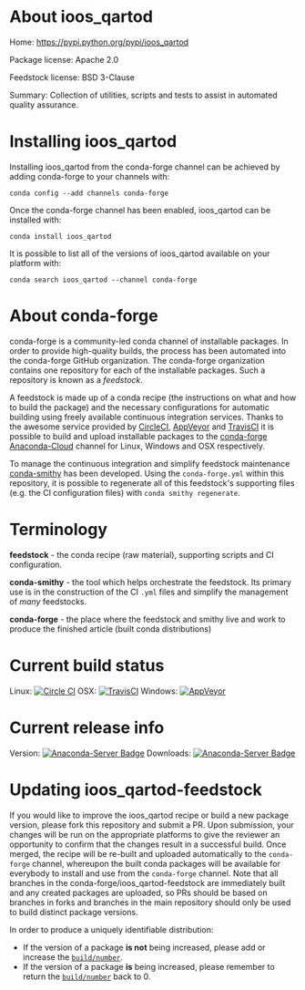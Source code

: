 About ioos_qartod
=================

Home: https://pypi.python.org/pypi/ioos_qartod

Package license: Apache 2.0

Feedstock license: BSD 3-Clause

Summary: Collection of utilities, scripts and tests to assist in automated quality assurance.



Installing ioos_qartod
======================

Installing ioos_qartod from the conda-forge channel can be achieved by adding conda-forge to your channels with:

```
conda config --add channels conda-forge
```

Once the conda-forge channel has been enabled, ioos_qartod can be installed with:

```
conda install ioos_qartod
```

It is possible to list all of the versions of ioos_qartod available on your platform with:

```
conda search ioos_qartod --channel conda-forge
```


About conda-forge
=================

conda-forge is a community-led conda channel of installable packages.
In order to provide high-quality builds, the process has been automated into the
conda-forge GitHub organization. The conda-forge organization contains one repository
for each of the installable packages. Such a repository is known as a *feedstock*.

A feedstock is made up of a conda recipe (the instructions on what and how to build
the package) and the necessary configurations for automatic building using freely
available continuous integration services. Thanks to the awesome service provided by
[CircleCI](https://circleci.com/), [AppVeyor](http://www.appveyor.com/)
and [TravisCI](https://travis-ci.org/) it is possible to build and upload installable
packages to the [conda-forge](https://anaconda.org/conda-forge)
[Anaconda-Cloud](http://docs.anaconda.org/) channel for Linux, Windows and OSX respectively.

To manage the continuous integration and simplify feedstock maintenance
[conda-smithy](http://github.com/conda-forge/conda-smithy) has been developed.
Using the ``conda-forge.yml`` within this repository, it is possible to regenerate all of
this feedstock's supporting files (e.g. the CI configuration files) with ``conda smithy regenerate``.


Terminology
===========

**feedstock** - the conda recipe (raw material), supporting scripts and CI configuration.

**conda-smithy** - the tool which helps orchestrate the feedstock.
                   Its primary use is in the construction of the CI ``.yml`` files
                   and simplify the management of *many* feedstocks.

**conda-forge** - the place where the feedstock and smithy live and work to
                  produce the finished article (built conda distributions)

Current build status
====================

Linux: [![Circle CI](https://circleci.com/gh/conda-forge/ioos_qartod-feedstock.svg?style=shield)](https://circleci.com/gh/conda-forge/ioos_qartod-feedstock)
OSX: [![TravisCI](https://travis-ci.org/conda-forge/ioos_qartod-feedstock.svg?branch=master)](https://travis-ci.org/conda-forge/ioos_qartod-feedstock)
Windows: [![AppVeyor](https://ci.appveyor.com/api/projects/status/github/conda-forge/ioos_qartod-feedstock?svg=True)](https://ci.appveyor.com/project/conda-forge/ioos-qartod-feedstock/branch/master)

Current release info
====================
Version: [![Anaconda-Server Badge](https://anaconda.org/conda-forge/ioos_qartod/badges/version.svg)](https://anaconda.org/conda-forge/ioos_qartod)
Downloads: [![Anaconda-Server Badge](https://anaconda.org/conda-forge/ioos_qartod/badges/downloads.svg)](https://anaconda.org/conda-forge/ioos_qartod)


Updating ioos_qartod-feedstock
==============================

If you would like to improve the ioos_qartod recipe or build a new
package version, please fork this repository and submit a PR. Upon submission,
your changes will be run on the appropriate platforms to give the reviewer an
opportunity to confirm that the changes result in a successful build. Once
merged, the recipe will be re-built and uploaded automatically to the
`conda-forge` channel, whereupon the built conda packages will be available for
everybody to install and use from the `conda-forge` channel.
Note that all branches in the conda-forge/ioos_qartod-feedstock are
immediately built and any created packages are uploaded, so PRs should be based
on branches in forks and branches in the main repository should only be used to
build distinct package versions.

In order to produce a uniquely identifiable distribution:
 * If the version of a package **is not** being increased, please add or increase
   the [``build/number``](http://conda.pydata.org/docs/building/meta-yaml.html#build-number-and-string).
 * If the version of a package **is** being increased, please remember to return
   the [``build/number``](http://conda.pydata.org/docs/building/meta-yaml.html#build-number-and-string)
   back to 0.
